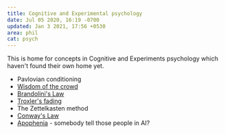 ```yaml
---
title: Cognitive and Experimental psychology
date: Jul 05 2020, 16:19 -0700
updated: Jan 3 2021, 17:56 +0530
area: phil
cat: psych
---
```


This is home for concepts in Cognitive and Experiments psychology which haven't
found their own home yet.

- Pavlovian conditioning
- [Wisdom of the crowd](https://en.wikipedia.org/wiki/Wisdom_of_the_crowd)
- [Brandolini's Law](https://en.wikipedia.org/wiki/Brandolini%27s_law)
- [Troxler's fading](https://en.wikipedia.org/wiki/Troxler's_fading)
- The Zettelkasten method
- [Conway's Law](https://en.wikipedia.org/wiki/Conway%27s_law)
- [Apophenia](https://en.wikipedia.org/wiki/Apophenia) - somebody tell those people in AI?
